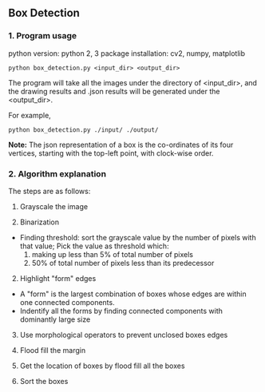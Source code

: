 ## Box Detection

### 1. Program usage

python version: python 2, 3
package installation: cv2, numpy, matplotlib

```
python box_detection.py <input_dir> <output_dir>
```
The program will take all the images under the directory of <input_dir>, and the drawing results and .json results will be generated under the <output_dir>.

For example,
```
python box_detection.py ./input/ ./output/
```

**Note:** The json representation of a box is the co-ordinates of its four vertices, starting with the top-left point, with clock-wise order.

### 2. Algorithm explanation
The steps are as follows:

1. Grayscale the image


2. Binarization  
  * Finding threshold: sort the grayscale value by the number of pixels with that value; Pick the value as threshold which:
    1. making up less than 5% of total number of pixels
    2. 50% of total number of pixels less than its predecessor


2. Highlight "form" edges
  * A "form" is the largest combination of boxes whose edges are within one connected components.
  * Indentify all the forms by finding connected components with dominantly large size


3. Use morphological operators to prevent unclosed boxes edges

4. Flood fill the margin

5. Get the location of boxes by flood fill all the boxes

6. Sort the boxes
